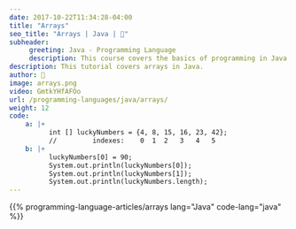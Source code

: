 ```yaml
---
date: 2017-10-22T11:34:28-04:00
title: "Arrays"
seo_title: "Arrays | Java | 🦒"
subheader:
     greeting: Java - Programming Language
     description: This course covers the basics of programming in Java. Work your way through the videos/articles and I'll teach you everything you need to know to start your programming journey!
description: This tutorial covers arrays in Java.
author: 🦒
image: arrays.png
video: GmtkYHfAFOo
url: /programming-languages/java/arrays/
weight: 12
code:
    a: |+
          int [] luckyNumbers = {4, 8, 15, 16, 23, 42};
          //         indexes:    0  1  2   3   4   5
    b: |+
          luckyNumbers[0] = 90;
          System.out.println(luckyNumbers[0]);
          System.out.println(luckyNumbers[1]);
          System.out.println(luckyNumbers.length);
---
```


{{% programming-language-articles/arrays lang="Java" code-lang="java" %}}

